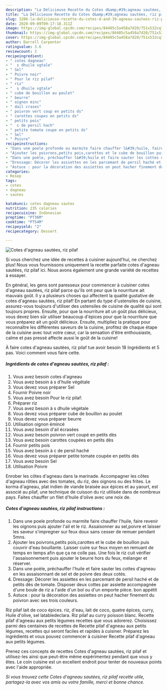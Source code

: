 ```yaml
---
description: "La Délicieuse Recette du Cotes d&amp;#39;agneau sautées, riz pilaf"
title: "La Délicieuse Recette du Cotes d&amp;#39;agneau sautées, riz pilaf"
slug: 3206-la-delicieuse-recette-du-cotes-d-and-39-agneau-sautees-riz-pilaf
date: 2020-09-09T09:17:18.311Z
image: https://img-global.cpcdn.com/recipes/84405c5a458a7d20/751x532cq70/cotes-dagneau-sautees-riz-pilaf-photo-principale-de-la-recette.jpg
thumbnail: https://img-global.cpcdn.com/recipes/84405c5a458a7d20/751x532cq70/cotes-dagneau-sautees-riz-pilaf-photo-principale-de-la-recette.jpg
cover: https://img-global.cpcdn.com/recipes/84405c5a458a7d20/751x532cq70/cotes-dagneau-sautees-riz-pilaf-photo-principale-de-la-recette.jpg
author: Darrell Carpenter
ratingvalue: 3.6
reviewcount: 3
recipeingredient:
- " cotes dagneau"
- "  s dhuile vgtale"
- " Sel"
- " Poivre noir"
- " Pour le riz pilaf"
- " riz"
- "  s dhuile vgtale"
- " cube de bouillon au poulet"
- " beurre"
- " oignon minc"
- " dail crases"
- " poivron vert coup en petits ds"
- " carottes coupes en petits ds"
- " petits pois"
- "  c de persil hach"
- " petite tomate coupe en petits ds"
- " Sel"
- " Poivre"
recipeinstructions:
- "Dans une poele profonde ou marmite faire chauffer l&#39;huile, faire revenir les oignons puis ajouter l&#39;ail et le riz. Assaisonner au sel,poivre et laisser les saveur s&#39;impregner sur feux doux sans cesser de remuer pendant 5mns."
- "Ajouter les poivrons,petits pois,carottes et le cube de bouillon puis couvrir d&#39;eau bouillante. Laisser cuire sur feux moyen en remuant de temps en temps afin que ça ne colle pas. Une fois le riz cuit vérifier l&#39;assaisonnement puis ajouter le beurre hors du feux, mélanger et réserver."
- "Dans une poèle, préchauffer l&#39;huile et faire sauter les cottes d&#39;agneau en les assaisonnant de sel et de poivre des deux cotés."
- "Dressage: Décorer les assiettes en les parcemant de persil haché et de petits dès de tomate. Disposer deux cottes par assiette accompagnée d&#39;une boule de riz a l&#39;aide d&#39;un bol ou d&#39;un emporte pièce. bon appétit"
- "Astuce : pour la décoration des assiettes on peut hacher finement du poivron avec ses trois couleurs."
categories:
- Resep
tags:
- cotes
- dagneau
- sautes

katakunci: cotes dagneau sautes 
nutrition: 235 calories
recipecuisine: Indonesian
preptime: "PT36M"
cooktime: "PT54M"
recipeyield: "2"
recipecategory: Dessert

---
```



![Cotes d&#39;agneau sautées, riz pilaf](https://img-global.cpcdn.com/recipes/84405c5a458a7d20/751x532cq70/cotes-dagneau-sautees-riz-pilaf-photo-principale-de-la-recette.jpg)

Si vous cherchez une idée de recettes à cuisiner aujourd'hui, ne cherchez plus! Nous vous fournissons uniquement la recette parfaite cotes d&#39;agneau sautées, riz pilaf ici. Nous avons également une grande variété de recettes à essayer.

En général, les gens sont paresseux pour commencer à cuisiner cotes d&#39;agneau sautées, riz pilaf parce qu'ils ont peur que la nourriture ait mauvais goût. Il y a plusieurs choses qui affectent la qualité gustative de cotes d&#39;agneau sautées, riz pilaf! En partant du type d'ustensiles de cuisine, assurez-vous toujours d'utiliser des ustensiles de cuisine de qualité qui sont toujours propres. Ensuite, pour que la nourriture ait un goût plus délicieux, vous devez bien sûr utiliser beaucoup d'épices pour que la nourriture que vous préparez ait un goût délicieux. Ensuite, multipliez la pratique pour reconnaître les différentes saveurs de la cuisine, profitez de chaque étape de la cuisine avec tout votre cœur, car la sensation d'être enthousiaste, calme et pas pressé affecte aussi le goût de la cuisine!

<!--inarticleads1-->

À faire cotes d&#39;agneau sautées, riz pilaf tue avoir besoin 18 Ingrédients et 5 pas. Voici comment vous faire cette.

##### Ingrédients de cotes d&#39;agneau sautées, riz pilaf :

1. Vous avez besoin  cotes d&#39;agneau
1. Vous avez besoin  à s d&#39;huile végétale
1. Vous devez vous préparer  Sel
1. Fournir  Poivre noir
1. Vous avez besoin  Pour le riz pilaf:
1. Préparer  riz
1. Vous avez besoin  à s dhuile végétale
1. Vous devez vous préparer  cube de bouillon au poulet
1. Vous devez vous préparer  beurre
1. Utilisation  oignon émincé
1. Vous avez besoin  d&#39;ail écrasées
1. Vous avez besoin  poivron vert coupé en petits dès
1. Vous avez besoin  carottes coupées en petits dès
1. Fournir  petits pois
1. Vous avez besoin  à c de persil haché
1. Vous devez vous préparer  petite tomate coupée en petits dès
1. Vous avez besoin  Sel
1. Utilisation  Poivre


Enrober les côtes d&#39;agneau dans la marinade. Accompagner les côtes d&#39;agneau rôties avec des tomates, du riz, des oignons ou des frites. Le korma d&#39;agneau, plat indien de viande braisée aux épices et au yaourt, est associé au pilaf, une technique de cuisson du riz utilisée dans de nombreux pays. Faites chauffer un filet d&#39;huile d&#39;olive avec une noix de. 

<!--inarticleads2-->

##### Cotes d&#39;agneau sautées, riz pilaf instructions :

1. Dans une poele profonde ou marmite faire chauffer l&#39;huile, faire revenir les oignons puis ajouter l&#39;ail et le riz. Assaisonner au sel,poivre et laisser les saveur s&#39;impregner sur feux doux sans cesser de remuer pendant 5mns.
1. Ajouter les poivrons,petits pois,carottes et le cube de bouillon puis couvrir d&#39;eau bouillante. Laisser cuire sur feux moyen en remuant de temps en temps afin que ça ne colle pas. Une fois le riz cuit vérifier l&#39;assaisonnement puis ajouter le beurre hors du feux, mélanger et réserver.
1. Dans une poèle, préchauffer l&#39;huile et faire sauter les cottes d&#39;agneau en les assaisonnant de sel et de poivre des deux cotés.
1. Dressage: Décorer les assiettes en les parcemant de persil haché et de petits dès de tomate. Disposer deux cottes par assiette accompagnée d&#39;une boule de riz a l&#39;aide d&#39;un bol ou d&#39;un emporte pièce. bon appétit
1. Astuce : pour la décoration des assiettes on peut hacher finement du poivron avec ses trois couleurs.


Riz pilaf lait de coco épices. riz, d&#39;eau, lait de coco, quatre épices, curry, Huile d&#39;olive, sel latabledeclara. Riz pilaf au curry poisson blanc. Recette pilaf d&#39;agneau aux petits légumes recettes que vous adorerez. Choisissez parmi des centaines de recettes de Recette pilaf d&#39;agneau aux petits légumes, recettes qui seront faciles et rapides à cuisiner. Préparez les ingrédients et vous pouvez commencer à cuisiner Recette pilaf d&#39;agneau aux petits légumes. 

<!--inarticleads1-->

<p>
Prenez ces concepts de recettes Cotes d&#39;agneau sautées, riz pilaf et utilisez-les ainsi que peut-être même expérimentez pendant que vous y êtes. Le coin cuisine est un excellent endroit pour tenter de nouveaux points avec l'aide appropriée.
</p>

<p>
<i>Si vous trouvez cette Cotes d&#39;agneau sautées, riz pilaf recette utile, partagez-la avec vos amis ou votre famille, merci et bonne chance.</i>
</p>
